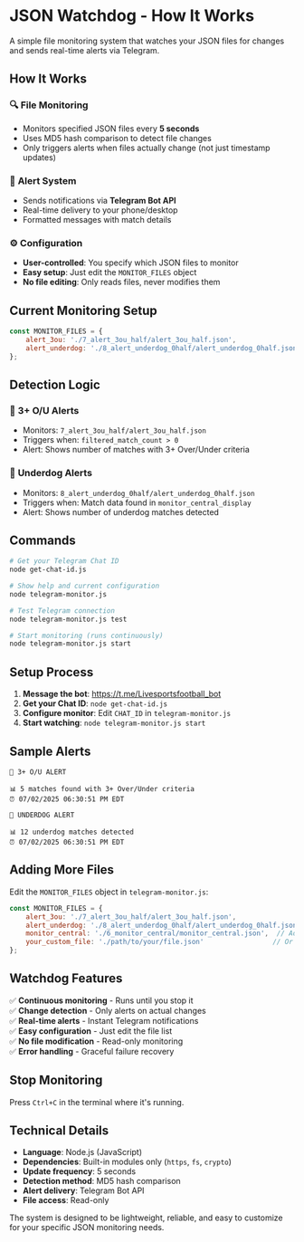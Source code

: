 # JSON Watchdog - How It Works

A simple file monitoring system that watches your JSON files for changes and sends real-time alerts via Telegram.

## How It Works

### 🔍 **File Monitoring**
- Monitors specified JSON files every **5 seconds**
- Uses MD5 hash comparison to detect file changes
- Only triggers alerts when files actually change (not just timestamp updates)

### 📱 **Alert System**
- Sends notifications via **Telegram Bot API**
- Real-time delivery to your phone/desktop
- Formatted messages with match details

### ⚙️ **Configuration**
- **User-controlled**: You specify which JSON files to monitor
- **Easy setup**: Just edit the `MONITOR_FILES` object
- **No file editing**: Only reads files, never modifies them

## Current Monitoring Setup

```javascript
const MONITOR_FILES = {
    alert_3ou: './7_alert_3ou_half/alert_3ou_half.json',
    alert_underdog: './8_alert_underdog_0half/alert_underdog_0half.json'
};
```

## Detection Logic

### 🚨 **3+ O/U Alerts**
- Monitors: `7_alert_3ou_half/alert_3ou_half.json`
- Triggers when: `filtered_match_count > 0`
- Alert: Shows number of matches with 3+ Over/Under criteria

### 🎯 **Underdog Alerts**
- Monitors: `8_alert_underdog_0half/alert_underdog_0half.json`
- Triggers when: Match data found in `monitor_central_display`
- Alert: Shows number of underdog matches detected

## Commands

```bash
# Get your Telegram Chat ID
node get-chat-id.js

# Show help and current configuration
node telegram-monitor.js

# Test Telegram connection
node telegram-monitor.js test

# Start monitoring (runs continuously)
node telegram-monitor.js start
```

## Setup Process

1. **Message the bot**: https://t.me/Livesportsfootball_bot
2. **Get your Chat ID**: `node get-chat-id.js`
3. **Configure monitor**: Edit `CHAT_ID` in `telegram-monitor.js`
4. **Start watching**: `node telegram-monitor.js start`

## Sample Alerts

```
🚨 3+ O/U ALERT

📊 5 matches found with 3+ Over/Under criteria
⏰ 07/02/2025 06:30:51 PM EDT
```

```
🎯 UNDERDOG ALERT

📊 12 underdog matches detected
⏰ 07/02/2025 06:30:51 PM EDT
```

## Adding More Files

Edit the `MONITOR_FILES` object in `telegram-monitor.js`:

```javascript
const MONITOR_FILES = {
    alert_3ou: './7_alert_3ou_half/alert_3ou_half.json',
    alert_underdog: './8_alert_underdog_0half/alert_underdog_0half.json',
    monitor_central: './6_monitor_central/monitor_central.json',  // Add this
    your_custom_file: './path/to/your/file.json'                 // Or this
};
```

## Watchdog Features

✅ **Continuous monitoring** - Runs until you stop it  
✅ **Change detection** - Only alerts on actual changes  
✅ **Real-time alerts** - Instant Telegram notifications  
✅ **Easy configuration** - Just edit the file list  
✅ **No file modification** - Read-only monitoring  
✅ **Error handling** - Graceful failure recovery  

## Stop Monitoring

Press `Ctrl+C` in the terminal where it's running.

## Technical Details

- **Language**: Node.js (JavaScript)
- **Dependencies**: Built-in modules only (`https`, `fs`, `crypto`)
- **Update frequency**: 5 seconds
- **Detection method**: MD5 hash comparison
- **Alert delivery**: Telegram Bot API
- **File access**: Read-only

The system is designed to be lightweight, reliable, and easy to customize for your specific JSON monitoring needs.